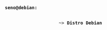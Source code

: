 <pre>

<strong>seno@debian: </strong>


                    ~> <strong>Distro Debian</strong>

<pre>
